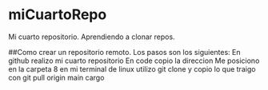 # miCuartoRepo
Mi cuarto repositorio. Aprendiendo a clonar repos.

##Como crear un repositorio remoto.
Los pasos son los siguientes:
En github realizo mi cuarto repositorio
En code copio la direccion
Me posiciono en la carpeta 
8 en mi terminal de linux utilizo git clone y copio lo que traigo
con git pull origin main cargo 
